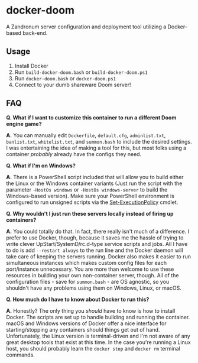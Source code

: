 # docker-doom

A Zandronum server configuration and deployment tool utilizing a Docker-based back-end.

## Usage

1. Install Docker
2. Run `build-docker-doom.bash` or `build-docker-doom.ps1`
3. Run `docker-doom.bash` or `docker-doom.ps1`
4. Connect to your dumb shareware Doom server!

## FAQ

**Q. What if I want to customize this container to run a different Doom engine game?**

**A.** You can manually edit `Dockerfile`, `default.cfg`, `adminlist.txt`, `banlist.txt`, `whitelist.txt`, and `summon.bash` to include the desired settings. I was entertaining the idea of making a tool for this, but most folks using a container _probably_ already have the configs they need.

**Q. What if I'm on Windows?**

**A.** There is a PowerShell script included that will allow you to build either the Linux or the Windows container variants (Just run the script with the parameter `-HostOs windows` or `-HostOs windows-server` to build the Windows-based version). Make sure your PowerShell environment is configured to run unsigned scripts via the [Set-ExecutionPolicy](https://docs.microsoft.com/en-us/powershell/module/microsoft.powershell.security/set-executionpolicy?view=powershell-6) cmdlet.

**Q. Why wouldn't I just run these servers locally instead of firing up containers?**

**A.** You could totally do that. In fact, there really isn't much of a difference. I prefer to use Docker, though, because it saves me the hassle of trying to write clever UpStart/SystemD/rc.d-type service scripts and jobs. All I have to do is add `--restart always` to the run line and the Docker daemon will take care of keeping the servers running. Docker also makes it easier to run simultaneous instances which makes custom config files for each port/instance unnecessary. You are more than welcome to use these resources in building your own non-container server, though. All of the configuration files - save for `summon.bash` - are OS agnostic, so you shouldn't have any problems using them on Windows, Linux, or macOS.

**Q. How much do I have to know about Docker to run this?**

**A.** Honestly? The only thing you _should_ have to know is how to install Docker. The scripts are set up to handle building and running the container. macOS and Windows versions of Docker offer a nice interface for starting/stopping any containers should things get out of hand. Unfortunately, the Linux version is terminal-driven and I'm not aware of any great desktop tools that exist at this time. In the case you're running a Linux host, you should probably learn the `docker stop` and `docker rm` terminal commands.
